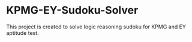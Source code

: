 # KPMG-EY-Sudoku-Solver
This project is created to solve logic reasoning sudoku for KPMG and EY aptitude test.
